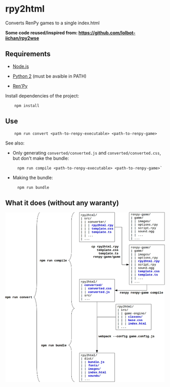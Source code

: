 # rpy2html

Converts RenPy games to a single index.html

**Some code reused/inspired from: https://github.com/lolbot-iichan/rpy2wse**


## Requirements

* [Node.js](https://nodejs.org)

* [Python 2](https://www.python.org/downloads/) (must be avaible in PATH)

* [Ren'Py](https://www.renpy.org/latest.html) 


Install dependencies of the project: 

        npm install


## Use

        npm run convert <path-to-renpy-executable> <path-to-renpy-game>


See also:

* Only generating `converted/converted.js` and `converted/converted.css`, but don't make the bundle:

        npm run compile <path-to-renpy-executable> <path-to-renpy-game>`


* Making the bundle:
  
        npm run bundle


## What it does (without any waranty)

![what it does](what-it-does.jpg)
